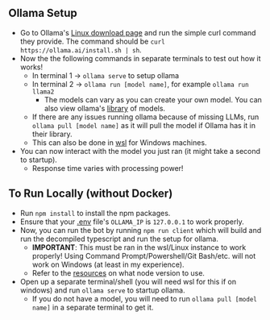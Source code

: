 ## Ollama Setup
* Go to Ollama's [Linux download page](https://ollama.ai/download/linux) and run the simple curl command they provide. The command should be `curl https://ollama.ai/install.sh | sh`.
* Now the the following commands in separate terminals to test out how it works!
    * In terminal 1 -> `ollama serve` to setup ollama
    * In terminal 2 -> `ollama run [model name]`, for example `ollama run llama2`
        * The models can vary as you can create your own model. You can also view ollama's [library](https://ollama.ai/library) of models.
    * If there are any issues running ollama because of missing LLMs, run `ollama pull [model name]` as it will pull the model if Ollama has it in their library.
    * This can also be done in [wsl](https://learn.microsoft.com/en-us/windows/wsl/install) for Windows machines.
* You can now interact with the model you just ran (it might take a second to startup).
    * Response time varies with processing power!

## To Run Locally (without Docker)
* Run `npm install` to install the npm packages.
* Ensure that your [.env](../.env.sample) file's `OLLAMA_IP` is `127.0.0.1` to work properly.
* Now, you can run the bot by running `npm run client` which will build and run the decompiled typescript and run the setup for ollama.
    * **IMPORTANT**: This must be ran in the wsl/Linux instance to work properly! Using Command Prompt/Powershell/Git Bash/etc. will not work on Windows (at least in my experience).
    * Refer to the [resources](../README.md#resources) on what node version to use.
* Open up a separate terminal/shell (you will need wsl for this if on windows) and run `ollama serve` to startup ollama.
    * If you do not have a model, you will need to run `ollama pull [model name]` in a separate terminal to get it.